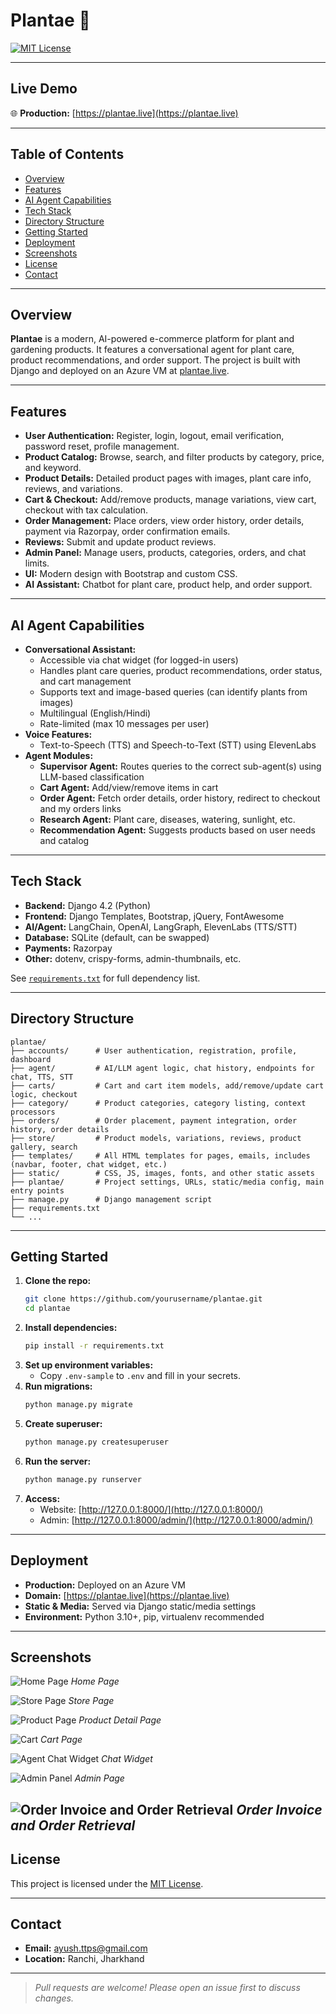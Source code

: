 # Plantae 🌱

[![MIT License](https://img.shields.io/badge/license-MIT-green.svg)](LICENSE)

---

## Live Demo

🌐 **Production:** [https://plantae.live](https://plantae.live)

---

## Table of Contents
- [Overview](#overview)
- [Features](#features)
- [AI Agent Capabilities](#ai-agent-capabilities)
- [Tech Stack](#tech-stack)
- [Directory Structure](#directory-structure)
- [Getting Started](#getting-started)
- [Deployment](#deployment)
- [Screenshots](#screenshots)
- [License](#license)
- [Contact](#contact)

---

## Overview

**Plantae** is a modern, AI-powered e-commerce platform for plant and gardening products. It features a conversational agent for plant care, product recommendations, and order support. The project is built with Django and deployed on an Azure VM at [plantae.live](https://plantae.live).

---

## Features

- **User Authentication:** Register, login, logout, email verification, password reset, profile management.
- **Product Catalog:** Browse, search, and filter products by category, price, and keyword.
- **Product Details:** Detailed product pages with images, plant care info, reviews, and variations.
- **Cart & Checkout:** Add/remove products, manage variations, view cart, checkout with tax calculation.
- **Order Management:** Place orders, view order history, order details, payment via Razorpay, order confirmation emails.
- **Reviews:** Submit and update product reviews.
- **Admin Panel:** Manage users, products, categories, orders, and chat limits.
- **UI:** Modern design with Bootstrap and custom CSS.
- **AI Assistant:** Chatbot for plant care, product help, and order support.

---

## AI Agent Capabilities

- **Conversational Assistant:**
  - Accessible via chat widget (for logged-in users)
  - Handles plant care queries, product recommendations, order status, and cart management
  - Supports text and image-based queries (can identify plants from images)
  - Multilingual (English/Hindi)
  - Rate-limited (max 10 messages per user)
- **Voice Features:**
  - Text-to-Speech (TTS) and Speech-to-Text (STT) using ElevenLabs
- **Agent Modules:**
  - **Supervisor Agent:** Routes queries to the correct sub-agent(s) using LLM-based classification
  - **Cart Agent:** Add/view/remove items in cart
  - **Order Agent:** Fetch order details, order history, redirect to checkout and my orders links
  - **Research Agent:** Plant care, diseases, watering, sunlight, etc.
  - **Recommendation Agent:** Suggests products based on user needs and catalog
  
---

## Tech Stack

- **Backend:** Django 4.2 (Python)
- **Frontend:** Django Templates, Bootstrap, jQuery, FontAwesome
- **AI/Agent:** LangChain, OpenAI, LangGraph, ElevenLabs (TTS/STT)
- **Database:** SQLite (default, can be swapped)
- **Payments:** Razorpay
- **Other:** dotenv, crispy-forms, admin-thumbnails, etc.

See [`requirements.txt`](requirements.txt) for full dependency list.

---

## Directory Structure

```
plantae/
├── accounts/      # User authentication, registration, profile, dashboard
├── agent/         # AI/LLM agent logic, chat history, endpoints for chat, TTS, STT
├── carts/         # Cart and cart item models, add/remove/update cart logic, checkout
├── category/      # Product categories, category listing, context processors
├── orders/        # Order placement, payment integration, order history, order details
├── store/         # Product models, variations, reviews, product gallery, search
├── templates/     # All HTML templates for pages, emails, includes (navbar, footer, chat widget, etc.)
├── static/        # CSS, JS, images, fonts, and other static assets
├── plantae/       # Project settings, URLs, static/media config, main entry points
├── manage.py      # Django management script
├── requirements.txt
└── ...
```

---

## Getting Started

1. **Clone the repo:**
   ```bash
   git clone https://github.com/yourusername/plantae.git
   cd plantae
   ```
2. **Install dependencies:**
   ```bash
   pip install -r requirements.txt
   ```
3. **Set up environment variables:**
   - Copy `.env-sample` to `.env` and fill in your secrets.
4. **Run migrations:**
   ```bash
   python manage.py migrate
   ```
5. **Create superuser:**
   ```bash
   python manage.py createsuperuser
   ```
6. **Run the server:**
   ```bash
   python manage.py runserver
   ```
7. **Access:**
   - Website: [http://127.0.0.1:8000/](http://127.0.0.1:8000/)
   - Admin: [http://127.0.0.1:8000/admin/](http://127.0.0.1:8000/admin/)

---

## Deployment

- **Production:** Deployed on an Azure VM
- **Domain:** [https://plantae.live](https://plantae.live)
- **Static & Media:** Served via Django static/media settings
- **Environment:** Python 3.10+, pip, virtualenv recommended

---

## Screenshots

![Home Page](docs/screenshots/home.png)
*Home Page*


![Store Page](docs/screenshots/store.png)
*Store Page*


![Product Page](docs/screenshots/product_detail.png)
*Product Detail Page*


![Cart](docs/screenshots/cart.png)
*Cart Page*


![Agent Chat Widget](docs/screenshots/agent_chat.png)
*Chat Widget*


![Admin Panel](docs/screenshots/admin.png)
*Admin Page*


![Order Invoice and Order Retrieval](docs/screenshots/payment_success.png)
*Order Invoice and Order Retrieval*
---

## License

This project is licensed under the [MIT License](LICENSE).

---

## Contact

- **Email:** ayush.ttps@gmail.com
- **Location:** Ranchi, Jharkhand

---

> _Pull requests are welcome! Please open an issue first to discuss changes._ 